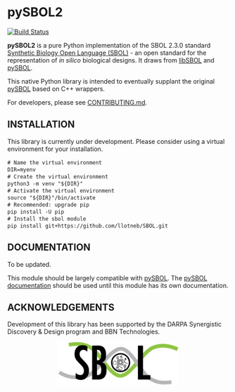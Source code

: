 # pySBOL2
[![Build Status](https://travis-ci.com/llotneb/SBOL.svg?branch=master)](https://travis-ci.com/llotneb/SBOL)

**pySBOL2** is a pure Python implementation of the SBOL 2.3.0 standard [Synthetic Biology Open Language (SBOL)](http://www.sbolstandard.org/) - 
an open standard for the representation of *in silico* biological designs. It draws from [libSBOL](https://github.com/SynBioDex/libSBOL)
and [pySBOL](https://github.com/SynBioDex/pySBOL).

This native Python library is intended to eventually supplant the original [pySBOL](https://github.com/SynBioDex/pySBOL) based on C++ wrappers.

For developers, please see [CONTRIBUTING.md](CONTRIBUTING.md).

## INSTALLATION

This library is currently under development. Please consider using a
virtual environment for your installation.

```shell
# Name the virtual environment
DIR=myenv
# Create the virtual environment
python3 -m venv "${DIR}"
# Activate the virtual environment
source "${DIR}"/bin/activate
# Recommended: upgrade pip
pip install -U pip
# Install the sbol module
pip install git+https://github.com/llotneb/SBOL.git
```

## DOCUMENTATION

To be updated.

This module should be largely compatible with
[pySBOL](https://github.com/SynBioDex/pySBOL).
The [pySBOL documentation](https://pysbol2.readthedocs.io/en/latest/index.html)
should be used until this module has its own documentation.

## ACKNOWLEDGEMENTS

Development of this library has been supported by the DARPA Synergistic Discovery & Design program and BBN Technologies.

<p align="center">
  <img src="./logo.jpg" height="100" />
</p>
